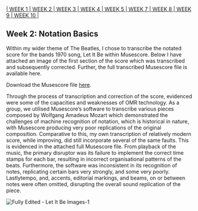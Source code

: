 |[ WEEK 1 ](Week1.md)|[ WEEK 2 ](Week2.md)|[ WEEK 3 ](Week3.md)|[ WEEK 4 ](Week4.md)|[ WEEK 5 ](Week5.md)|[ WEEK 7 ](Week7.md)|[ WEEK 8 ](Week8.md)|[ WEEK 9 ](Week9.md)|[ WEEK 10 ](Week10.md)|
## Week 2: Notation Basics
Within my wider theme of The Beatles, I chose to transcribe the notated score for the bands 1970 song, Let It Be within Musescore. Below I have attached an image of the first section of the score which was transcribed and subsequently corrected. Further, the full transcribed Musescore file is available here.
<p>Download the Musescore file <a href="" download>here</a>.</p>

Through the process of transcription and correction of the score, evidenced were some of the capacities and weaknesses of OMR technology. As a group, we utilised Musescore’s software to transcribe various pieces composed by Wolfgang Amadeus Mozart which demonstrated the challenges of machine recognition of notation, which is historical in nature, with Musescore producing very poor replications of the original composition. Comparative to this, my own transcription of relatively modern score, while improving, did still incorporate several of the same faults. This is evidenced in the attached full Musescore file. From playback of the music, the primary disruptor was its failure to implement the correct time stamps for each bar, resulting in incorrect organisational patterns of the beats. Furthermore, the software was inconsistent in its recognition of notes, replicating certain bars very strongly, and some very poorly. Lastlytempo, and, accents, editorial markings, and beams, on or between notes were often omitted, disrupting the overall sound replication of the piece.

![Fully Edited - Let It Be Images-1](https://github.com/EilidhClemie/MCA-2023/assets/145780245/2e633c3c-0233-4fc1-8d28-f8555cc0b51e)
